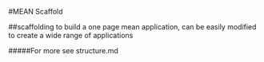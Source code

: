 #MEAN Scaffold

##scaffolding to build a one page mean application, can be easily modified to create a wide range of applications

#####For more see structure.md
